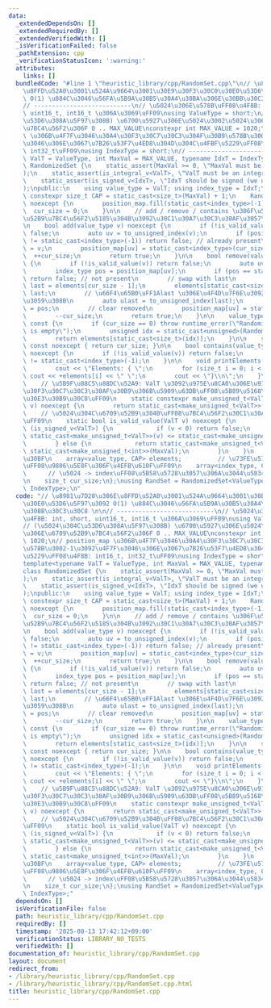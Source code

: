 ```yaml
---
data:
  _extendedDependsOn: []
  _extendedRequiredBy: []
  _extendedVerifiedWith: []
  _isVerificationFailed: false
  _pathExtension: cpp
  _verificationStatusIcon: ':warning:'
  attributes:
    links: []
  bundledCode: "#line 1 \"heuristic_library/cpp/RandomSet.cpp\"\n// \u8981\u7D20\u306E\
    \u8FFD\u52A0\u3001\u524A\u9664\u3001\u30E9\u30F3\u30C0\u30E0\u53D6\u5F97\u3092\
    \ O(1) \u884C\u3046\u56FA\u5B9A\u30B5\u30A4\u30BA\u306E\u30BB\u30C3\u30C8 \n\n\
    // ---------------------------\n// \u5024\u306E\u578B\uFF08\u4F8B: int, short,\
    \ uint16_t, int16_t \u306A\u3069\uFF09\nusing ValueType = short;\n// (\u5024\u304C\
    \u53D6\u308A\u5F97\u308B) \u6700\u5927\u306E\u5024\u3002\u5024\u306E\u6709\u52B9\
    \u7BC4\u56F2\u306F 0 .. MAX_VALUE\nconstexpr int MAX_VALUE = 1020;\n// position_map\
    \ \u306B\u4F7F\u3046\u30A4\u30F3\u30C7\u30C3\u30AF\u30B9\u578B\u3002-1\u3092\u4F7F\
    \u3046\u306E\u3067\u7B26\u53F7\u4ED8\u304D\u304C\u4FBF\u5229\uFF08\u4F8B: int16_t,\
    \ int32_t\uFF09\nusing IndexType = short;\n// ---------------------------\ntemplate<typename\
    \ ValT = ValueType, int MaxVal = MAX_VALUE, typename IdxT = IndexType>\nclass\
    \ RandomizedSet {\n    static_assert(MaxVal >= 0, \"MaxVal must be non-negative\"\
    );\n    static_assert(is_integral_v<ValT>, \"ValT must be an integral type\");\n\
    \    static_assert(is_signed_v<IdxT>, \"IdxT should be signed (we use -1 as sentinel)\"\
    );\npublic:\n    using value_type = ValT; using index_type = IdxT;\n    static\
    \ constexpr size_t CAP = static_cast<size_t>(MaxVal) + 1;\n    RandomizedSet()\
    \ noexcept {\n        position_map.fill(static_cast<index_type>(-1));\n      \
    \  cur_size = 0;\n    }\n\n    // add / remove / contains \u306F\u5024\u304C\u6709\
    \u52B9\u7BC4\u56F2\u5185\u304B\u3092\u30C1\u30A7\u30C3\u30AF\u3057\u307E\u3059\
    \n    bool add(value_type v) noexcept {\n        if (!is_valid_value(v)) return\
    \ false;\n        auto uv = to_unsigned_index(v);\n        if (position_map[uv]\
    \ != static_cast<index_type>(-1)) return false; // already present\n        elements[cur_size]\
    \ = v;\n        position_map[uv] = static_cast<index_type>(cur_size);\n      \
    \  ++cur_size;\n        return true;\n    }\n\n    bool remove(value_type v) noexcept\
    \ {\n        if (!is_valid_value(v)) return false;\n        auto uv = to_unsigned_index(v);\n\
    \        index_type pos = position_map[uv];\n        if (pos == static_cast<index_type>(-1))\
    \ return false; // not present\n        // swap with last\n        value_type\
    \ last = elements[cur_size - 1];\n        elements[static_cast<size_t>(pos)] =\
    \ last;\n        // \u66F4\u65B0\uFF1Alast \u306E\u4F4D\u7F6E\u3092 pos \u306B\
    \u3059\u308B\n        auto ulast = to_unsigned_index(last);\n        position_map[ulast]\
    \ = pos;\n        // clear removed\n        position_map[uv] = static_cast<index_type>(-1);\n\
    \        --cur_size;\n        return true;\n    }\n\n    value_type getRandom()\
    \ const {\n        if (cur_size == 0) throw runtime_error(\"RandomizedSet: set\
    \ is empty\");\n        unsigned idx = static_cast<unsigned>(Random::randrange(static_cast<unsigned>(cur_size)));\n\
    \        return elements[static_cast<size_t>(idx)];\n    }\n\n    size_t size()\
    \ const noexcept { return cur_size; }\n\n    bool contains(value_type v) const\
    \ noexcept {\n        if (!is_valid_value(v)) return false;\n        return position_map[to_unsigned_index(v)]\
    \ != static_cast<index_type>(-1);\n    }\n\n    void printElements() const {\n\
    \        cout << \"Elements: { \";\n        for (size_t i = 0; i < cur_size; ++i)\
    \ cout << +elements[i] << \" \";\n        cout << \"}\\n\";\n    }\n\nprivate:\n\
    \    // \u5B9F\u88C5\u88DC\u52A9: ValT \u3092\u975E\u8CA0\u306E\u914D\u5217\u30A4\
    \u30F3\u30C7\u30C3\u30AF\u30B9\u306B\u5909\u63DB\uFF08\u5B89\u5168\u306B\u30AD\
    \u30E3\u30B9\u30C8\uFF09\n    static constexpr make_unsigned_t<ValT> to_unsigned_index(ValT\
    \ v) noexcept {\n        return static_cast<make_unsigned_t<ValT>>(v);\n    }\n\
    \    // \u5024\u304C\u6709\u52B9\u304B\uFF08\u7BC4\u56F2\u30C1\u30A7\u30C3\u30AF\
    \uFF09\n    static bool is_valid_value(ValT v) noexcept {\n        if constexpr\
    \ (is_signed_v<ValT>) {\n            if (v < 0) return false;\n            return\
    \ static_cast<make_unsigned_t<ValT>>(v) <= static_cast<make_unsigned_t<int>>(MaxVal);\n\
    \        } else {\n            return static_cast<make_unsigned_t<ValT>>(v) <=\
    \ static_cast<make_unsigned_t<int>>(MaxVal);\n        }\n    }\n    // \u30C7\u30FC\
    \u30BF\n    array<value_type, CAP> elements;          // \u73FE\u5728\u8981\u7D20\
    \uFF08\u9806\u5E8F\u306F\u4EFB\u610F\uFF09\n    array<index_type, CAP> position_map;\
    \      // \u5024 -> index\uFF08\u5B58\u5728\u3057\u306A\u3044\u5834\u5408 -1\uFF09\
    \n    size_t cur_size;\n};\nusing RandSet = RandomizedSet<ValueType, MAX_VALUE,\
    \ IndexType>;\n"
  code: "// \u8981\u7D20\u306E\u8FFD\u52A0\u3001\u524A\u9664\u3001\u30E9\u30F3\u30C0\
    \u30E0\u53D6\u5F97\u3092 O(1) \u884C\u3046\u56FA\u5B9A\u30B5\u30A4\u30BA\u306E\
    \u30BB\u30C3\u30C8 \n\n// ---------------------------\n// \u5024\u306E\u578B\uFF08\
    \u4F8B: int, short, uint16_t, int16_t \u306A\u3069\uFF09\nusing ValueType = short;\n\
    // (\u5024\u304C\u53D6\u308A\u5F97\u308B) \u6700\u5927\u306E\u5024\u3002\u5024\
    \u306E\u6709\u52B9\u7BC4\u56F2\u306F 0 .. MAX_VALUE\nconstexpr int MAX_VALUE =\
    \ 1020;\n// position_map \u306B\u4F7F\u3046\u30A4\u30F3\u30C7\u30C3\u30AF\u30B9\
    \u578B\u3002-1\u3092\u4F7F\u3046\u306E\u3067\u7B26\u53F7\u4ED8\u304D\u304C\u4FBF\
    \u5229\uFF08\u4F8B: int16_t, int32_t\uFF09\nusing IndexType = short;\n// ---------------------------\n\
    template<typename ValT = ValueType, int MaxVal = MAX_VALUE, typename IdxT = IndexType>\n\
    class RandomizedSet {\n    static_assert(MaxVal >= 0, \"MaxVal must be non-negative\"\
    );\n    static_assert(is_integral_v<ValT>, \"ValT must be an integral type\");\n\
    \    static_assert(is_signed_v<IdxT>, \"IdxT should be signed (we use -1 as sentinel)\"\
    );\npublic:\n    using value_type = ValT; using index_type = IdxT;\n    static\
    \ constexpr size_t CAP = static_cast<size_t>(MaxVal) + 1;\n    RandomizedSet()\
    \ noexcept {\n        position_map.fill(static_cast<index_type>(-1));\n      \
    \  cur_size = 0;\n    }\n\n    // add / remove / contains \u306F\u5024\u304C\u6709\
    \u52B9\u7BC4\u56F2\u5185\u304B\u3092\u30C1\u30A7\u30C3\u30AF\u3057\u307E\u3059\
    \n    bool add(value_type v) noexcept {\n        if (!is_valid_value(v)) return\
    \ false;\n        auto uv = to_unsigned_index(v);\n        if (position_map[uv]\
    \ != static_cast<index_type>(-1)) return false; // already present\n        elements[cur_size]\
    \ = v;\n        position_map[uv] = static_cast<index_type>(cur_size);\n      \
    \  ++cur_size;\n        return true;\n    }\n\n    bool remove(value_type v) noexcept\
    \ {\n        if (!is_valid_value(v)) return false;\n        auto uv = to_unsigned_index(v);\n\
    \        index_type pos = position_map[uv];\n        if (pos == static_cast<index_type>(-1))\
    \ return false; // not present\n        // swap with last\n        value_type\
    \ last = elements[cur_size - 1];\n        elements[static_cast<size_t>(pos)] =\
    \ last;\n        // \u66F4\u65B0\uFF1Alast \u306E\u4F4D\u7F6E\u3092 pos \u306B\
    \u3059\u308B\n        auto ulast = to_unsigned_index(last);\n        position_map[ulast]\
    \ = pos;\n        // clear removed\n        position_map[uv] = static_cast<index_type>(-1);\n\
    \        --cur_size;\n        return true;\n    }\n\n    value_type getRandom()\
    \ const {\n        if (cur_size == 0) throw runtime_error(\"RandomizedSet: set\
    \ is empty\");\n        unsigned idx = static_cast<unsigned>(Random::randrange(static_cast<unsigned>(cur_size)));\n\
    \        return elements[static_cast<size_t>(idx)];\n    }\n\n    size_t size()\
    \ const noexcept { return cur_size; }\n\n    bool contains(value_type v) const\
    \ noexcept {\n        if (!is_valid_value(v)) return false;\n        return position_map[to_unsigned_index(v)]\
    \ != static_cast<index_type>(-1);\n    }\n\n    void printElements() const {\n\
    \        cout << \"Elements: { \";\n        for (size_t i = 0; i < cur_size; ++i)\
    \ cout << +elements[i] << \" \";\n        cout << \"}\\n\";\n    }\n\nprivate:\n\
    \    // \u5B9F\u88C5\u88DC\u52A9: ValT \u3092\u975E\u8CA0\u306E\u914D\u5217\u30A4\
    \u30F3\u30C7\u30C3\u30AF\u30B9\u306B\u5909\u63DB\uFF08\u5B89\u5168\u306B\u30AD\
    \u30E3\u30B9\u30C8\uFF09\n    static constexpr make_unsigned_t<ValT> to_unsigned_index(ValT\
    \ v) noexcept {\n        return static_cast<make_unsigned_t<ValT>>(v);\n    }\n\
    \    // \u5024\u304C\u6709\u52B9\u304B\uFF08\u7BC4\u56F2\u30C1\u30A7\u30C3\u30AF\
    \uFF09\n    static bool is_valid_value(ValT v) noexcept {\n        if constexpr\
    \ (is_signed_v<ValT>) {\n            if (v < 0) return false;\n            return\
    \ static_cast<make_unsigned_t<ValT>>(v) <= static_cast<make_unsigned_t<int>>(MaxVal);\n\
    \        } else {\n            return static_cast<make_unsigned_t<ValT>>(v) <=\
    \ static_cast<make_unsigned_t<int>>(MaxVal);\n        }\n    }\n    // \u30C7\u30FC\
    \u30BF\n    array<value_type, CAP> elements;          // \u73FE\u5728\u8981\u7D20\
    \uFF08\u9806\u5E8F\u306F\u4EFB\u610F\uFF09\n    array<index_type, CAP> position_map;\
    \      // \u5024 -> index\uFF08\u5B58\u5728\u3057\u306A\u3044\u5834\u5408 -1\uFF09\
    \n    size_t cur_size;\n};\nusing RandSet = RandomizedSet<ValueType, MAX_VALUE,\
    \ IndexType>;"
  dependsOn: []
  isVerificationFile: false
  path: heuristic_library/cpp/RandomSet.cpp
  requiredBy: []
  timestamp: '2025-08-13 17:42:12+09:00'
  verificationStatus: LIBRARY_NO_TESTS
  verifiedWith: []
documentation_of: heuristic_library/cpp/RandomSet.cpp
layout: document
redirect_from:
- /library/heuristic_library/cpp/RandomSet.cpp
- /library/heuristic_library/cpp/RandomSet.cpp.html
title: heuristic_library/cpp/RandomSet.cpp
---
```

